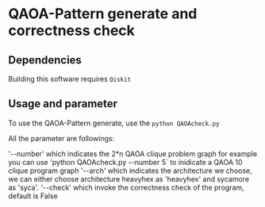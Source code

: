 # QAOA-Pattern generate and correctness check


## Dependencies
Building this software requires `Qiskit`

## Usage and parameter
To use the QAOA-Pattern generate, use the `python QAOAcheck.py`

All the parameter are followings:

'--number' which indicates the 2*n QAOA clique problem graph for example you can use 'python QAOAcheck.py --number 5` to inidicate a QAOA 10 clique program graph 
'--arch' which indicates the architecture we choose, we can either choose architecture heavyhex as 'heavyhex' and sycamore as 'syca'.
'--check' which invoke the correctness check of the program, default is False



